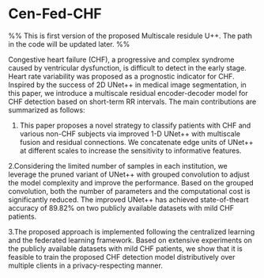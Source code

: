 # Cen-Fed-CHF
%% This is first version of the proposed Multiscale residule U++. The path in the code will be updated later. %%

Congestive heart failure (CHF), a progressive and complex syndrome caused by ventricular dysfunction, is difficult to detect in the early stage. Heart rate variability was proposed as a prognostic indicator for CHF. Inspired by the success of 2D UNet++ in medical image segmentation, in this paper, we introduce a multiscale residual encoder-decoder model for CHF detection based on short-term RR intervals. The main contributions are summarized as follows:

  1. This paper proposes a novel strategy to classify patients with CHF and various non-CHF subjects via improved 1-D UNet++ with multiscale fusion and residual connections. We concatenate edge units of UNet++ at different scales to increase the sensitivity to informative features.
  
  2.Considering the limited number of samples in each institution, we leverage the pruned variant of UNet++ with grouped convolution to adjust the model complexity and improve the performance. Based on the grouped convolution, both the number of parameters and the computational cost is significantly reduced. The improved UNet++ has achieved state-of-theart accuracy of 89.82% on two publicly available datasets with mild CHF patients.
  
  3.The proposed approach is implemented following the centralized learning and the federated learning framework. Based on extensive experiments on the publicly available datasets with mild CHF patients, we show that it is feasible to train the proposed CHF detection model distributively over multiple clients in a privacy-respecting manner.
